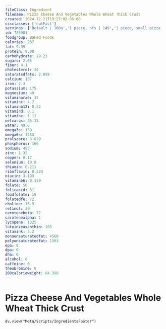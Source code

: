 ```yaml
---
fileClass: Ingredient
filename: Pizza Cheese And Vegetables Whole Wheat Thick Crust
created: 2024-12-21T19:27:02-06:00
cssclasses: ['nutFact']
servings: ['Default | 100g','1 piece, nfs | 149','1 piece, small pizza | 94','1 piece, medium pizza | 104','1 piece, large pizza | 149','1 piece, extra-large pizza | 155','1 personal size pizza (5-7" diameter) | 240','1 small pizza (8-10" diameter) | 566','1 medium pizza (11-12" diameter) | 828','1 large pizza (13-15" diameter) | 1192']
id: 785981
foodgroup: Baked Foods
calories: 237
fat: 9.99
protein: 9.08
carbohydrate: 29.23
sugars: 2.65
fiber: 4.1
cholesterol: 14
saturatedfats: 2.898
calcium: 137
iron: 2.3
potassium: 175
magnesium: 49
vitaminarae: 37
vitaminc: 4.2
vitaminb12: 0.22
vitamind: 0.1
vitamine: 1.11
netcarbs: 25.13
water: 49.6
omega3s: 159
omega6s: 1233
pralscore: 3.829
phosphorus: 166
sodium: 455
zinc: 1.32
copper: 0.17
selenium: 19.8
thiamin: 0.211
riboflavin: 0.224
niacin: 3.193
vitaminb6: 0.129
folate: 50
folicacid: 31
foodfolate: 19
folatedfe: 72
choline: 15.3
retinol: 30
carotenebeta: 77
carotenealpha: 1
lycopene: 1325
luteinzeaxanthin: 103
vitamink: 5.2
monounsaturatedfat: 4560
polyunsaturatedfat: 1393
epa: 0
dpa: 0
dha: 0
alcohol: 0
caffeine: 0
theobromine: 0
200calorieweight: 84.388
---
```


# Pizza Cheese And Vegetables Whole Wheat Thick Crust

```dataviewjs
dv.view("Meta/Scripts/IngredientsFooter")
```